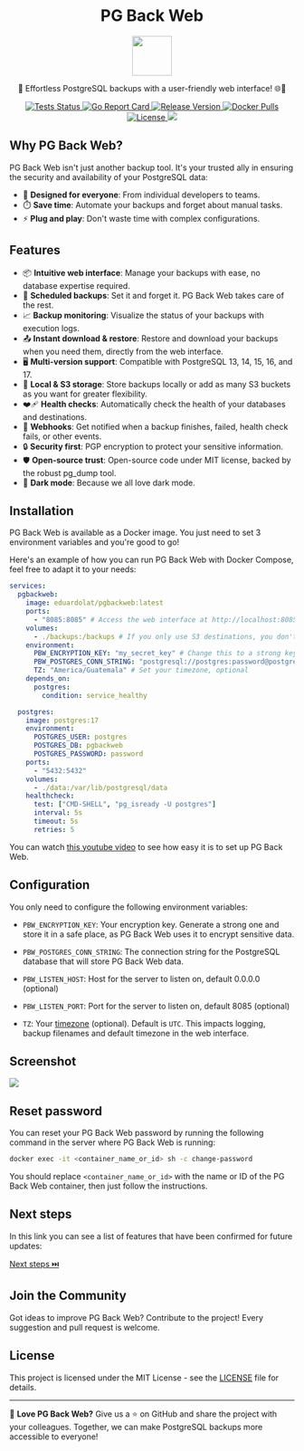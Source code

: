 <p align="center">
  <h1 align="center">PG Back Web</h1>
  <p align="center">
    <img align="center" width="70" src="https://raw.githubusercontent.com/eduardolat/pgbackweb/main/internal/view/static/images/logo.png"/>
  </p>
  <p align="center">
    🐘 Effortless PostgreSQL backups with a user-friendly web interface! 🌐💾
  </p>
</p>
<p align="center">
  <a href="https://github.com/eduardolat/pgbackweb/actions/workflows/lint-test-build.yaml?query=branch%3Amain">
    <img src="https://github.com/eduardolat/pgbackweb/actions/workflows/lint-test-build.yaml/badge.svg" alt="Tests Status"/>
  </a>
  <a href="https://goreportcard.com/report/eduardolat/pgbackweb">
    <img src="https://goreportcard.com/badge/eduardolat/pgbackweb" alt="Go Report Card"/>
  </a>
  <a href="https://github.com/eduardolat/pgbackweb/releases/latest">
    <img src="https://img.shields.io/github/release/eduardolat/pgbackweb.svg" alt="Release Version"/>
  </a>
  <a href="https://hub.docker.com/r/eduardolat/pgbackweb">
    <img alt="Docker Pulls" src="https://img.shields.io/docker/pulls/eduardolat/pgbackweb"/>
  </a>
  <a href="LICENSE">
    <img src="https://img.shields.io/github/license/eduardolat/pgbackweb.svg" alt="License"/>
  </a>
  <a href="https://github.com/eduardolat/pgbackweb">
    <img src="https://img.shields.io/github/stars/eduardolat/pgbackweb?style=flat&label=github+stars"/>
  </a>
</p>

## Why PG Back Web?

PG Back Web isn't just another backup tool. It's your trusted ally in ensuring
the security and availability of your PostgreSQL data:

- 🎯 **Designed for everyone**: From individual developers to teams.
- ⏱️ **Save time**: Automate your backups and forget about manual tasks.
- ⚡ **Plug and play**: Don't waste time with complex configurations.

## Features

- 📦 **Intuitive web interface**: Manage your backups with ease, no database
  expertise required.
- 📅 **Scheduled backups**: Set it and forget it. PG Back Web takes care of the
  rest.
- 📈 **Backup monitoring**: Visualize the status of your backups with execution
  logs.
- 📤 **Instant download & restore**: Restore and download your backups when you
  need them, directly from the web interface.
- 🖥 **Multi-version support**: Compatible with PostgreSQL 13, 14, 15, 16,
  and 17.
- 📁 **Local & S3 storage**: Store backups locally or add as many S3 buckets as
  you want for greater flexibility.
- ❤️‍🩹 **Health checks**: Automatically check the health of your databases and
  destinations.
- 🔔 **Webhooks**: Get notified when a backup finishes, failed, health check
  fails, or other events.
- 🔒 **Security first**: PGP encryption to protect your sensitive information.
- 🛡️ **Open-source trust**: Open-source code under MIT license, backed by the
  robust pg_dump tool.
- 🌚 **Dark mode**: Because we all love dark mode.

## Installation

PG Back Web is available as a Docker image. You just need to set 3 environment
variables and you're good to go!

Here's an example of how you can run PG Back Web with Docker Compose, feel free
to adapt it to your needs:

```yaml
services:
  pgbackweb:
    image: eduardolat/pgbackweb:latest
    ports:
      - "8085:8085" # Access the web interface at http://localhost:8085
    volumes:
      - ./backups:/backups # If you only use S3 destinations, you don't need this volume
    environment:
      PBW_ENCRYPTION_KEY: "my_secret_key" # Change this to a strong key
      PBW_POSTGRES_CONN_STRING: "postgresql://postgres:password@postgres:5432/pgbackweb?sslmode=disable"
      TZ: "America/Guatemala" # Set your timezone, optional
    depends_on:
      postgres:
        condition: service_healthy

  postgres:
    image: postgres:17
    environment:
      POSTGRES_USER: postgres
      POSTGRES_DB: pgbackweb
      POSTGRES_PASSWORD: password
    ports:
      - "5432:5432"
    volumes:
      - ./data:/var/lib/postgresql/data
    healthcheck:
      test: ["CMD-SHELL", "pg_isready -U postgres"]
      interval: 5s
      timeout: 5s
      retries: 5
```

You can watch [this youtube video](https://www.youtube.com/watch?v=vf7SLrSO8sw)
to see how easy it is to set up PG Back Web.

## Configuration

You only need to configure the following environment variables:

- `PBW_ENCRYPTION_KEY`: Your encryption key. Generate a strong one and store it
  in a safe place, as PG Back Web uses it to encrypt sensitive data.

- `PBW_POSTGRES_CONN_STRING`: The connection string for the PostgreSQL database
  that will store PG Back Web data.

- `PBW_LISTEN_HOST`: Host for the server to listen on, default 0.0.0.0
  (optional)

- `PBW_LISTEN_PORT`: Port for the server to listen on, default 8085 (optional)

- `TZ`: Your
  [timezone](https://en.wikipedia.org/wiki/List_of_tz_database_time_zones#List)
  (optional). Default is `UTC`. This impacts logging, backup filenames and
  default timezone in the web interface.

## Screenshot

<img src="https://raw.githubusercontent.com/eduardolat/pgbackweb/main/assets/screenshot.png" />

## Reset password

You can reset your PG Back Web password by running the following command in the
server where PG Back Web is running:

```bash
docker exec -it <container_name_or_id> sh -c change-password
```

You should replace `<container_name_or_id>` with the name or ID of the PG Back
Web container, then just follow the instructions.

## Next steps

In this link you can see a list of features that have been confirmed for future
updates:

<a href="https://github.com/eduardolat/pgbackweb/issues?q=is%3Aissue+is%3Aopen+label%3A%22confirmed+next+step%22">
  Next steps ⏭️
</a>

## Join the Community

Got ideas to improve PG Back Web? Contribute to the project! Every suggestion
and pull request is welcome.

## License

This project is licensed under the MIT License - see the [LICENSE](LICENSE) file
for details.

---

💖 **Love PG Back Web?** Give us a ⭐ on GitHub and share the project with your
colleagues. Together, we can make PostgreSQL backups more accessible to
everyone!
